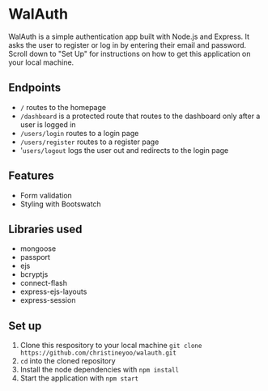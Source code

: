 # WalAuth

WalAuth is a simple authentication app built with Node.js and Express. It asks the user to register or log in by entering their email and password.
Scroll down to "Set Up" for instructions on how to get this application on your local machine.

## Endpoints
- `/` routes to the homepage
- `/dashboard` is a protected route that routes to the dashboard only after a user is logged in
- `/users/login` routes to a login page
- `/users/register` routes to a register page
- '`users/logout` logs the user out and redirects to the login page

## Features
- Form validation
- Styling with Bootswatch

## Libraries used
- mongoose
- passport
- ejs
- bcryptjs
- connect-flash
- express-ejs-layouts
- express-session

## Set up
1. Clone this respository to your local machine `git clone https://github.com/christineyoo/walauth.git`
2. `cd` into the cloned repository
3. Install the node dependencies with `npm install`
4. Start the application with `npm start`
